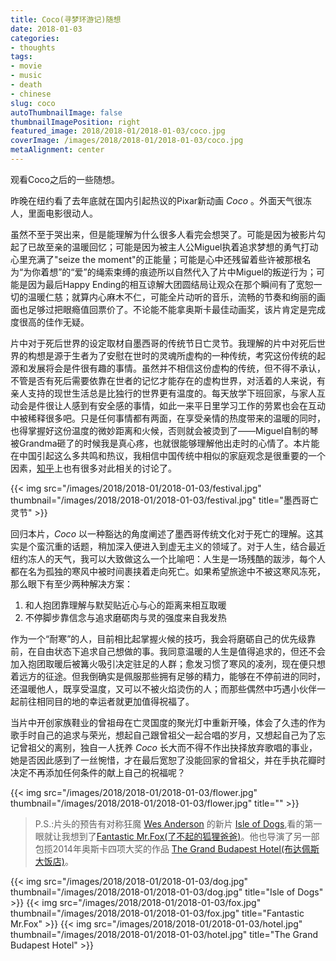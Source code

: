 ```yaml
---
title: Coco(寻梦环游记)随想
date: 2018-01-03
categories:
- thoughts
tags:
- movie
- music
- death
- chinese
slug: coco
autoThumbnailImage: false
thumbnailImagePosition: right
featured_image: 2018/2018-01/2018-01-03/coco.jpg
coverImage: /images/2018/2018-01/2018-01-03/coco.jpg
metaAlignment: center
---
```


观看Coco之后的一些随想。
<!--more-->

昨晚在纽约看了去年底就在国内引起热议的Pixar新动画 _Coco_ 。外面天气很冻人，里面电影很动人。

虽然不至于哭出来，但是能理解为什么很多人看完会想哭了。可能是因为被影片勾起了已故至亲的温暖回忆；可能是因为被主人公Miguel执着追求梦想的勇气打动心里充满了"seize the moment"的正能量；可能是心中还残留着些许被那根名为“为你着想”的“爱”的绳索束缚的痕迹所以自然代入了片中Miguel的叛逆行为；可能是因为最后Happy Ending的相互谅解大团圆结局让观众在那个瞬间有了宽恕一切的温暖仁慈；就算内心麻木不仁，可能全片动听的音乐，流畅的节奏和绚丽的画面也足够过把眼瘾值回票价了。不论能不能拿奥斯卡最佳动画奖，该片肯定是完成度很高的佳作无疑。

片中对于死后世界的设定取材自墨西哥的传统节日亡灵节。我理解的片中对死后世界的构想是源于生者为了安慰在世时的灵魂所虚构的一种传统，考究这份传统的起源和发展将会是件很有趣的事情。虽然并不相信这份虚构的传统，但不得不承认，不管是否有死后需要依靠在世者的记忆才能存在的虚构世界，对活着的人来说，有亲人支持的现世生活总是比独行的世界更有温度的。每天放学下班回家，与家人互动会是件很让人感到有安全感的事情，如此一来平日里学习工作的劳累也会在互动中被稀释很多吧。只是任何事情都有两面，在享受亲情的热度带来的温暖的同时，也得掌握好这份温度的微妙距离和火候，否则就会被烫到了——Miguel自制的琴被Grandma砸了的时候我是真心疼，也就很能够理解他出走时的心情了。本片能在中国引起这么多共鸣和热议，我相信中国传统中相似的家庭观念是很重要的一个因素，[知乎](https://www.zhihu.com/question/57177072)上也有很多对此相关的讨论了。

{{< img src="/images/2018/2018-01/2018-01-03/festival.jpg" thumbnail="/images/2018/2018-01/2018-01-03/festival.jpg" title="墨西哥亡灵节" >}}

回归本片，_Coco_ 以一种豁达的角度阐述了墨西哥传统文化对于死亡的理解。这其实是个蛮沉重的话题，稍加深入便进入到虚无主义的领域了。对于人生，结合最近纽约冻人的天气，我可以大致做这么一个比喻吧：人生是一场残酷的跋涉，每个人都在名为孤独的寒风中被时间裹挟着走向死亡。如果希望旅途中不被这寒风冻死，那么眼下有至少两种解决方案：

1. 和人抱团靠理解与默契贴近心与心的距离来相互取暖
2. 不停脚步靠信念与追求磨砺肉与灵的强度来自我发热

作为一个“耐寒”的人，目前相比起掌握火候的技巧，我会将磨砺自己的优先级靠前，在自由状态下追求自己想做的事。我同意温暖的人生是值得追求的，但还不会加入抱团取暖后被篝火吸引决定驻足的人群；愈发习惯了寒风的凌冽，现在便只想着远方的征途。但我倒确实是佩服那些拥有足够的精力，能够在不停前进的同时，还温暖他人，既享受温度，又可以不被火焰烫伤的人；而那些偶然中巧遇小伙伴一起前往相同目的地的幸运者就更加值得祝福了。

当片中开创家族鞋业的曾祖母在亡灵国度的聚光灯中重新开嗓，体会了久违的作为歌手时自己的追求与荣光，想起自己跟曾祖父一起合唱的岁月，又想起自己为了忘记曾祖父的离别，独自一人抚养 _Coco_ 长大而不得不作出抉择放弃歌唱的事业，她是否因此感到了一丝惋惜，才在最后宽恕了没能回家的曾祖父，并在手执花瓣时决定不再添加任何条件的献上自己的祝福呢？

{{< img src="/images/2018/2018-01/2018-01-03/flower.jpg" thumbnail="/images/2018/2018-01/2018-01-03/flower.jpg" title="" >}}

> P.S.:片头的预告有对称狂魔 [Wes Anderson](https://en.wikipedia.org/wiki/Wes_Anderson) 的新片 [Isle of Dogs](https://en.wikipedia.org/wiki/Isle_of_Dogs_(film)),看的第一眼就让我想到了[Fantastic Mr.Fox(了不起的狐狸爸爸)](https://en.wikipedia.org/wiki/Fantastic_Mr._Fox_(film))。他也导演了另一部包揽2014年奥斯卡四项大奖的作品 [The Grand Budapest Hotel(布达佩斯大饭店)](https://en.wikipedia.org/wiki/The_Grand_Budapest_Hotel)。

{{< img src="/images/2018/2018-01/2018-01-03/dog.jpg" thumbnail="/images/2018/2018-01/2018-01-03/dog.jpg" title="Isle of Dogs" >}}
{{< img src="/images/2018/2018-01/2018-01-03/fox.jpg" thumbnail="/images/2018/2018-01/2018-01-03/fox.jpg" title="Fantastic Mr.Fox" >}}
{{< img src="/images/2018/2018-01/2018-01-03/hotel.jpg" thumbnail="/images/2018/2018-01/2018-01-03/hotel.jpg" title="The Grand Budapest Hotel" >}}
